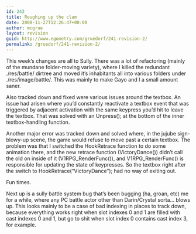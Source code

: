 ```yaml
---
id: 243
title: Roughing up the clam
date: 2008-11-27T12:26:47+00:00
author: mcgrue
layout: revision
guid: http://www.egometry.com/gruedorf/241-revision-2/
permalink: /gruedorf/241-revision-2/
---
```

This week&#8217;s changes are all to Sully. There was a lot of refactoring (mainly of the mundane folder-moving variety), where I killed the redundant ./res/battle/ dirtree and moved it&#8217;s inhabitants all into various folders under ./res/image/battle/. This was mainly to make Gayo and I a small amount saner. 

Also tracked down and fixed were various issues around the textbox. An issue had arisen where you&#8217;d constantly reactivate a textbox event that was triggered by adjacent activation with the same keypress you&#8217;d hit to leave the textbox. That was solved with an Unpress(); at the bottom of the inner textbox-handling function.

Another major error was tracked down and solved where, in the jujube sign-blowy-up scene, the game would refuse to move past a certain textbox. The problem was that I switched the HookRetrace function to do some animation there, and the new retrace function (VictoryDance()) didn&#8217;t call the old on inside of it (V1RPG\_RenderFunc()), and V1RPG\_RenderFunc() is responsible for updating the state of keypresses. So the textbox right after the switch to HookRetrace(&#8220;VictoryDance&#8221;); had no way of exiting out.

Fun times.

Next up is a sully battle system bug that&#8217;s been bugging (ha, groan, etc) me for a while, where any PC battle actor other than Darin/Crystal sorta&#8230; blows up. This looks mainly to be a case of bad indexing in places to track down, because everything works right when slot indexes 0 and 1 are filled with cast indexes 0 and 1, but go to shit when slot index 0 contains cast index 3, for example.